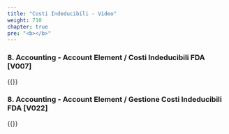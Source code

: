 ```yaml
---
title: "Costi Indeducibili - Video"
weight: 710
chapter: true
pre: "<b></b>"
--- 
```

 
### 8. Accounting  - Account Element  /  Costi Indeducibili FDA [V007]
{{<youtube fZqBFGqaqIA>}}

### 8. Accounting - Account Element / Gestione Costi Indeducibili FDA [V022]
{{<youtube DQIFKpAxoCs>}}

